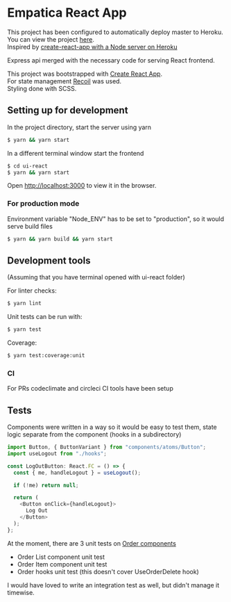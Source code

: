 # Empatica React App

This project has been configured to automatically deploy master to Heroku.<br />
You can view the project [here](https://react-node-ci.herokuapp.com/).<br />
Inspired by [create-react-app with a Node server on Heroku](https://github.com/mars/heroku-cra-node)<br />

Express api merged with the necessary code for serving React frontend.<br />

This project was bootstrapped with [Create React App](https://github.com/facebook/create-react-app).<br />
For state management [Recoil](https://recoiljs.org/) was used.<br />
Styling done with SCSS.<br />


## Setting up for development

In the project directory, start the server using yarn
```bash
$ yarn && yarn start
```

In a different terminal window start the frontend
```bash
$ cd ui-react
$ yarn && yarn start
```

Open [http://localhost:3000](http://localhost:3000) to view it in the browser.

### For production mode
Environment variable "Node_ENV" has to be set to "production", so it would serve build files
```bash
$ yarn && yarn build && yarn start
```

## Development tools
(Assuming that you have terminal opened with ui-react folder)

For linter checks:
```bash
$ yarn lint
```

Unit tests can be run with:
```bash
$ yarn test
```
Coverage:
```bash
$ yarn test:coverage:unit
```

### CI
For PRs codeclimate and circleci CI tools have been setup

## Tests
Components were written in a way so it would be easy to test them, state logic separate from the component (hooks in a subdirectory)

```javascript
import Button, { ButtonVariant } from "components/atoms/Button";
import useLogout from "./hooks";

const LogOutButton: React.FC = () => {
  const { me, handleLogout } = useLogout();

  if (!me) return null;

  return (
    <Button onClick={handleLogout}>
      Log Out
    </Button>
  );
};
```

At the moment, there are 3 unit tests on [Order components](react-ui/src/components/Order)
- Order List component unit test
- Order Item component unit test
- Order hooks unit test (this doesn't cover UseOrderDelete hook)

I would have loved to write an integration test as well, but didn't manage it timewise.


